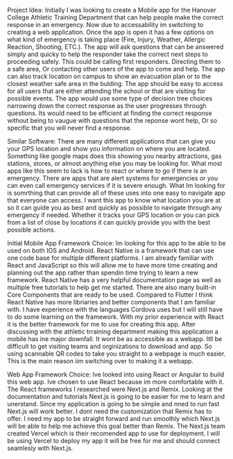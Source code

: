 Project Idea:
Initially I was looking to create a Mobile app for the Hanover College Athletic Training Department that can help people make the correct response in an emergency. Now due to accessability im switching to creating a web application. Once the app is open it has a few options on what kind of emergency is taking place (Fire, Injury, Weather, Allergic Reaction, Shooting, ETC.). The app will ask questions that can be answered simply and quicky to help the responder take the correct next steps to proceeding safely. This could be calling first responders. Directing them to a safe area, Or contacting other users of the app to come and help. The app can also track location on campus to show an evacuation plan or to the closest weather safe area in the bulding. The app should be easy to access for all users that are either attending the school or that are visiting for possible events. The app would use some type of decision tree choices narrowing down the correct response as the user progresses through questions. Its would need to be efficient at finding the correct response without being to vaugue with questions that the reponse wont help, Or so specific that you will never find a response. 

Similar Software: There are many different applications that can give you your GPS location and show you information on where you are located. Something like google maps does this showing you nearby attractions, gas stations, stores, or almost anything else you may be looking for. What most apps like this seem to lack is how to react or where to go if there is an emergency. There are apps that are alert systems for emergencies or you can even call emergency services if it is severe enough. What Im looking for is somrthing that can provide all of these uses into one easy to navigate app that everyone can access. I want this app to know what location you are at so it can guide you as best and quickly as possible to navigate through any emergency if needed. Whether it tracks your GPS location or you can pick from a list of close by locations it can quickly provide you with the best possible actions.

Initial Mobile App Framework Choice:
Im looking for this app to be able to be used on both IOS and Android. React Native is a framework that can use one code base for multiple different platforms. I am already familiar with React and JavaScript so this will allow me to have more time creating and planning out the app rather than spendin time trying to learn a new framework. React Native has a very helpful documentation page as well as multiple free tutorials to help get me started. There are also many built-in Core Components that are ready to be used. Compared to Flutter I think React Native has more libriaries and better components that I am familiar with. I have experience with the languages Cordova uses but I will still have to do some learning on the framework. With my prior experience with React it is the better framework for me to use for creating this app. After discussing with the athletic trraining department making this application a mobile has ine major downfall. It wont be as accessible as a webapp. Itll be difficult to get visiting teams and orginizations to download and app. So using scannable QR codes to take you straight to a webpage is much easier. This is the main reason iim switching over to making it a webapp. 

Web App Framework Choice:
Ive looked into using React or Angular to build this web app. Ive chosen to use React because im more comfortable with it. The React frameworks I researched were Next.js and Remix. Looking at the documentation and tutorials Next.js is going to be easier for me to learn and unerstand. Since my application is going to be simple and nned to run fast Next.js will work better. I dont need the customization that Remix has to offer. I need my app to be straight forward and run smoothly which Next.js will be able to help me achieve this goal better than Remix. The Next.js team created Vercel which is their recomended app to use for deployment. I will be using Vercel to deploy my app it will be free for me and should connect seamlesly with Next.js.